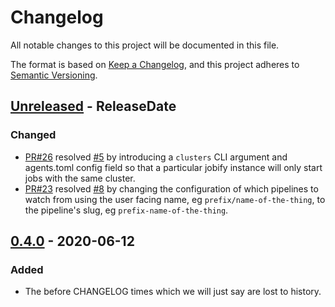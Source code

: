# Changelog

All notable changes to this project will be documented in this file.

The format is based on [Keep a Changelog](https://keepachangelog.com/en/1.0.0/),
and this project adheres to [Semantic Versioning](https://semver.org/spec/v2.0.0.html).

<!-- next-header -->
## [Unreleased] - ReleaseDate
### Changed
- [PR#26](https://github.com/EmbarkStudios/buildkite-jobify/pull/26) resolved [#5](https://github.com/EmbarkStudios/buildkite-jobify/issues/5) by introducing a `clusters` CLI argument and agents.toml config field so that a particular jobify instance will only start jobs with the same cluster.
- [PR#23](https://github.com/EmbarkStudios/buildkite-jobify/pull/23) resolved [#8](https://github.com/EmbarkStudios/buildkite-jobify/issues/8) by changing the configuration of which pipelines to watch from using the user facing name, eg `prefix/name-of-the-thing`, to the pipeline's slug, eg `prefix-name-of-the-thing`.

## [0.4.0] - 2020-06-12
### Added
- The before CHANGELOG times which we will just say are lost to history.

<!-- next-url -->
[Unreleased]: https://github.com/EmbarkStudios/buildkite-jobify/compare/0.4.0...HEAD
[0.4.0]: https://github.com/EmbarkStudios/buildkite-jobify/releases/tag/0.4.0
